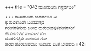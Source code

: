 +++
title = "042 ಮುರಿದುದಿದು ಗನ್ಧರ್ವಬಲ"

+++
ಮುರಿದುದಿದು ಗಂಧರ್ವಬಲ ಮಿ  
ಕ್ಕುರುಬಿಕೊಂಡೇ ಬಂದುದಗ್ಗದ  
ಗರುವರಳಿದುದು ಬರಿಯ ದುರುಯಶವುಳಿದುದರಸಂಗೆ   
ಕರಿತುರಗ ರಥ ಪಾಯದಳ ಹೆಣ   
ದೊರಳಿಗಟ್ಟಿತು ಪಾಳಯದ ಗೋ  
ಪುರದ ಹೊರಬಾಹೆಯಲಿ ನಿಂದುದು ಬಲಕೆ ಬೇಹವರು       ॥42॥